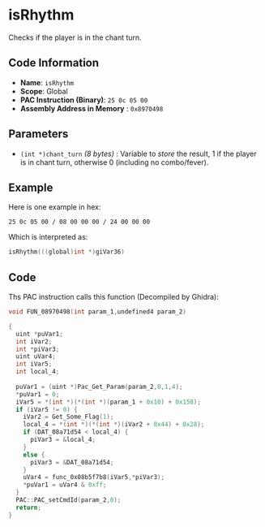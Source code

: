 # isRhythm

Checks if the player is in the chant turn.

## Code Information

- **Name**: `isRhythm`
- **Scope**: Global
- **PAC Instruction (Binary)**: `25 0c 05 00`
- **Assembly Address in Memory** : `0x8970498`

## Parameters

- `(int *)chant_turn` *(8 bytes)* : Variable to *store* the result, 1 if the player is in chant turn, otherwise 0 (including no combo/fever).

## Example

Here is one example in hex:

```25 0c 05 00 / 08 00 00 00 / 24 00 00 00```

Which is interpreted as:

```c
isRhythm(((global)int *)giVar36)
```

## Code

Ths PAC instruction calls this function (Decompiled by Ghidra):

```c
void FUN_08970498(int param_1,undefined4 param_2)

{
  uint *puVar1;
  int iVar2;
  int *piVar3;
  uint uVar4;
  int iVar5;
  int local_4;
  
  puVar1 = (uint *)Pac_Get_Param(param_2,0,1,4);
  *puVar1 = 0;
  iVar5 = *(int *)(*(int *)(param_1 + 0x10) + 0x158);
  if (iVar5 != 0) {
    iVar2 = Get_Some_Flag(1);
    local_4 = *(int *)(*(int *)(iVar2 + 0x44) + 0x28);
    if (DAT_08a71d54 < local_4) {
      piVar3 = &local_4;
    }
    else {
      piVar3 = &DAT_08a71d54;
    }
    uVar4 = func_0x08b5f7b8(iVar5,*piVar3);
    *puVar1 = uVar4 & 0xff;
  }
  PAC::PAC_setCmdId(param_2,0);
  return;
}
```

